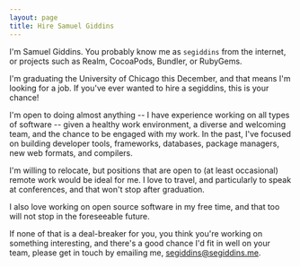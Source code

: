 ```yaml
---
layout: page
title: Hire Samuel Giddins
---
```


I'm Samuel Giddins. You probably know me as `segiddins` from the internet, or projects such as Realm, CocoaPods, Bundler, or RubyGems.

I'm graduating the University of Chicago this December, and that means I'm looking for a job. If you've ever wanted to hire a segiddins, this is your chance!

I'm open to doing almost anything -- I have experience working on all types of software -- given a healthy work environment, a diverse and welcoming team, and the chance to be engaged with my work. In the past, I've focused on building developer tools, frameworks, databases, package managers, new web formats, and compilers.

I'm willing to relocate, but positions that are open to (at least occasional) remote work would be ideal for me. I love to travel, and particularly to speak at conferences, and that won't stop after graduation.

I also love working on open source software in my free time, and that too will not stop in the foreseeable future.

If none of that is a deal-breaker for you, you think you're working on something interesting, and there's a good chance I'd fit in well on your team, please get in touch by emailing me, segiddins@segiddins.me.
